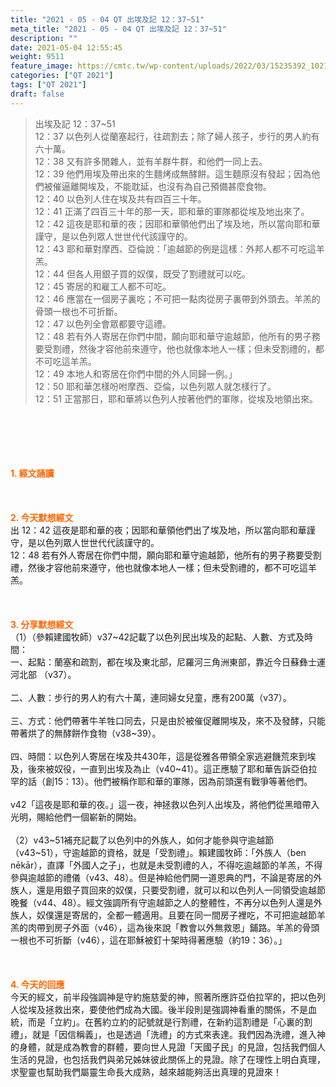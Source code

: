 ```yaml
---
title: "2021 - 05 - 04 QT 出埃及記 12：37~51"
meta_title: "2021 - 05 - 04 QT 出埃及記 12：37~51"
description: ""
date: 2021-05-04 12:55:45
weight: 9511
feature_image: https://cmtc.tw/wp-content/uploads/2022/03/15235392_10211799862337740_180693556567566654_o-1.webp
categories: ["QT 2021"]
tags: ["QT 2021"]
draft: false
---
```


<blockquote>出埃及記 12：37~51<br />
12：37 以色列人從蘭塞起行，往疏割去；除了婦人孩子，步行的男人約有六十萬。<br />
12：38 又有許多閒雜人，並有羊群牛群，和他們一同上去。<br />
12：39 他們用埃及帶出來的生麵烤成無酵餅。這生麵原沒有發起；因為他們被催逼離開埃及，不能耽延，也沒有為自己預備甚麼食物。<br />
12：40 以色列人住在埃及共有四百三十年。<br />
12：41 正滿了四百三十年的那一天，耶和華的軍隊都從埃及地出來了。<br />
12：42 這夜是耶和華的夜；因耶和華領他們出了埃及地，所以當向耶和華謹守，是以色列眾人世世代代該謹守的。<br />
12：43 耶和華對摩西、亞倫說：「逾越節的例是這樣：外邦人都不可吃這羊羔。<br />
12：44 但各人用銀子買的奴僕，既受了割禮就可以吃。<br />
12：45 寄居的和雇工人都不可吃。<br />
12：46 應當在一個房子裏吃；不可把一點肉從房子裏帶到外頭去。羊羔的骨頭一根也不可折斷。<br />
12：47 以色列全會眾都要守這禮。<br />
12：48 若有外人寄居在你們中間，願向耶和華守逾越節，他所有的男子務要受割禮，然後才容他前來遵守，他也就像本地人一樣；但未受割禮的，都不可吃這羊羔。<br />
12：49 本地人和寄居在你們中間的外人同歸一例。」<br />
12：50 耶和華怎樣吩咐摩西、亞倫，以色列眾人就怎樣行了。<br />
12：51 正當那日，耶和華將以色列人按著他們的軍隊，從埃及地領出來。</blockquote><br />
&nbsp;<br />
<br />
&nbsp;<br />
<br />
<span style="color: #ff6600;"><strong>1. </strong><strong>經文誦讀</strong></span><br />
<br />
<span style="color: #ff6600;"><strong> </strong></span><br />
<br />
<span style="color: #ff6600;"><strong>2. 今天默想</strong><strong>經文<br />
</strong></span>出 12：42 這夜是耶和華的夜；因耶和華領他們出了埃及地，所以當向耶和華謹守，是以色列眾人世世代代該謹守的。<br />
12：48 若有外人寄居在你們中間，願向耶和華守逾越節，他所有的男子務要受割禮，然後才容他前來遵守，他也就像本地人一樣；但未受割禮的，都不可吃這羊羔。<br />
<br />
&nbsp;<br />
<br />
<span style="color: #ff6600;"><strong>3. 分享默想經文<br />
</strong></span>（1）（參賴建國牧師）v37~42記載了以色列民出埃及的起點、人數、方式及時間：<br />
一、起點：蘭塞和疏割，都在埃及東北部，尼羅河三角洲東部，靠近今日蘇彝士運河北部 （v37）。<br />
<br />
二、人數：步行的男人約有六十萬，連同婦女兒童，應有200萬（v37）。<br />
<br />
三、方式：他們帶著牛羊牲口同去，只是由於被催促離開埃及，來不及發酵，只能帶著烘了的無酵餅作食物（v38~39）。<br />
<br />
四、時間：以色列人寄居在埃及共430年，這是從雅各帶領全家逃避饑荒來到埃及，後來被奴役，一直到出埃及為止（v40~41）。這正應驗了耶和華告訴亞伯拉罕的話（創15：13）。他們被稱作耶和華的軍隊，因為前頭還有戰爭等著他們。<br />
<br />
v42「這夜是耶和華的夜。」這一夜，神拯救以色列人出埃及，將他們從黑暗帶入光明，賜給他們一個嶄新的開始。<br />
<br />
（2）v43~51補充記載了以色列中的外族人，如何才能參與守逾越節（v43~51），守逾越節的資格，就是「受割禮」。賴建國牧師：「外族人（ben nēkār），直譯「外國人之子」，也就是未受割禮的人，不得吃逾越節的羊羔，不得參與逾越節的禮儀（v43、48）。但是神給他們開一道恩典的門，不論是寄居的外族人，還是用銀子買回來的奴僕，只要受割禮，就可以和以色列人一同領受逾越節晚餐（v44、48）。經文強調所有守逾越節之人的整體性，不再分以色列人還是外族人，奴僕還是寄居的，全都一體適用。且要在同一間房子裡吃，不可把逾越節羊羔的肉帶到房子外面（v46），這為後來說「教會以外無救恩」鋪路。羊羔的骨頭一根也不可折斷（v46），這在耶穌被釘十架時得著應驗（約19：36）。」<br />
<br />
&nbsp;<br />
<br />
<span style="color: #ff6600;"><strong>4. 今天的回應<br />
</strong></span>今天的經文，前半段強調神是守約施慈愛的神，照著所應許亞伯拉罕的，把以色列人從埃及拯救出來，要使他們成為大國。後半段則是強調神看重的關係，不是血統，而是「立約」。在舊約立約的記號就是行割禮，在新約這割禮是「心裏的割禮」，就是「因信稱義」，也是透過「洗禮」的方式來表達。我們因為洗禮，進入神的身體，就是成為教會的群體，要向世人見證「天國子民」的見證，包括我們個人生活的見證，也包括我們與弟兄姊妹彼此關係上的見證。除了在理性上明白真理，求聖靈也幫助我們屬靈生命長大成熟，越來越能夠活出真理的見證來！<br />
<br />
&nbsp;<br />
<br />
&nbsp;
        